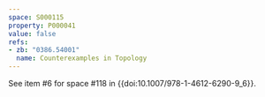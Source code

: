 ```yaml
---
space: S000115
property: P000041
value: false
refs:
- zb: "0386.54001"
  name: Counterexamples in Topology
---
```


See item #6 for space #118 in {{doi:10.1007/978-1-4612-6290-9_6}}.
